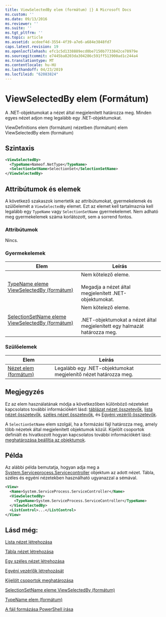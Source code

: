 ```yaml
---
title: ViewSelectedBy elem (formátum) |} A Microsoft Docs
ms.custom: ''
ms.date: 09/13/2016
ms.reviewer: ''
ms.suite: ''
ms.tgt_pltfrm: ''
ms.topic: article
ms.assetid: acdeef4d-3554-4f39-a7e6-a684e3848fd7
caps.latest.revision: 19
ms.openlocfilehash: efc1c5d1338889ecd0be7150b7733842ce78979e
ms.sourcegitcommit: e7445ba8203da304286c591ff513900ad1c244a4
ms.translationtype: MT
ms.contentlocale: hu-HU
ms.lasthandoff: 04/23/2019
ms.locfileid: "62083824"
---
```

# <a name="viewselectedby-element-format"></a>ViewSelectedBy elem (Formátum)

A .NET-objektumokat a nézet által megjelenített határozza meg. Minden egyes nézet adjon meg legalább egy .NET-objektumokat.

ViewDefinitions elem (formátum) nézetben (formátum) elem ViewSelectedBy elem (formátum)

## <a name="syntax"></a>Szintaxis

```xml
<ViewSelectedBy>
  <TypeName>Nameof.NetType</TypeName>
  <SelectionSetName>SelectionSet</SelectionSetName>
</ViewSelectedBy>
```

## <a name="attributes-and-elements"></a>Attribútumok és elemek

A következő szakaszok ismertetik az attribútumokat, gyermekelemek és szülőelemét a `ViewSelectedBy` elemet. Ezt az elemet kell tartalmaznia kell legalább egy `TypeName` vagy `SelectionSetName` gyermekelemet. Nem adható meg gyermekelemek száma korlátozott, sem a sorrend fontos.

### <a name="attributes"></a>Attribútumok

Nincs.

### <a name="child-elements"></a>Gyermekelemek

|Elem|Leírás|
|-------------|-----------------|
|[TypeName eleme ViewSelectedBy (formátum)](./typename-element-for-viewselectedby-format.md)|Nem kötelező eleme.<br /><br /> Megadja a nézet által megjelenített .NET-objektumokat.|
|[SelectionSetName eleme ViewSelectedBy (formátum)](./selectionsetname-element-for-viewselectedby-format.md)|Nem kötelező eleme.<br /><br /> .NET-objektumokat a nézet által megjelenített egy halmazát határozza meg.|

### <a name="parent-elements"></a>Szülőelemek

|Elem|Leírás|
|-------------|-----------------|
|[Nézet elem (formátum)](./view-element-format.md)|Legalább egy .NET-objektumokat megjelenítő nézet határozza meg.|

## <a name="remarks"></a>Megjegyzés

Ez az elem használatának módja a következőben különböző nézeteket kapcsolatos további információkért lásd: [táblázat nézet összetevők](./creating-a-table-view.md), [lista nézet összetevők](./creating-a-list-view.md), [széles nézet összetevők](./creating-a-wide-view.md), és [Egyéni vezérlő összetevők](./creating-custom-controls.md).

A `SelectionSetName` elem szolgál, ha a formázási fájl határozza meg, amely több nézetek által megjelenített objektumok közül. Kijelölt csoportok definiált és hivatkozott hogyan kapcsolatos további információkért lásd: [meghatározása beállítja az objektumok](./defining-selection-sets.md).

## <a name="example"></a>Példa

Az alábbi példa bemutatja, hogyan adja meg a [System.Serviceprocess.Servicecontroller](/dotnet/api/System.ServiceProcess.ServiceController) objektum az adott nézet. Tábla, széles és egyéni nézetekben használható ugyanazzal a sémával.

```xml
<View>
  <Name>System.ServiceProcess.ServiceController</Name>
  <ViewSelectedBy>
    <TypeName>System.ServiceProcess.ServiceController</TypeName>
  </ViewSelectedBy>
  <ListControl>...</ListControl>
</View>
```

## <a name="see-also"></a>Lásd még:

[Lista nézet létrehozása](./creating-a-list-view.md)

[Tábla nézet létrehozása](./creating-a-table-view.md)

[Egy széles nézet létrehozása](./creating-a-wide-view.md)

[Egyéni vezérlők létrehozását](./creating-custom-controls.md)

[Kijelölt csoportok meghatározása](./defining-selection-sets.md)

[SelectionSetName eleme ViewSelectedBy (formátum)](./selectionsetname-element-for-viewselectedby-format.md)

[TypeName elem (formátum)](./typename-element-for-viewselectedby-format.md)

[A fájl formázása PowerShell írása](./writing-a-powershell-formatting-file.md)
